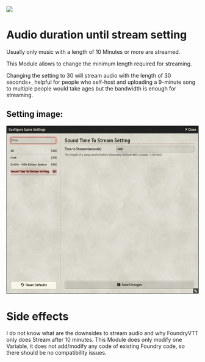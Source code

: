 ![](https://img.shields.io/badge/Foundry-v10-informational)

# Audio duration until stream setting   

Usually only music with a length of 10 Minutes or more are streamed. 

This Module allows to change the minimum length required for streaming. 

Changing the setting to 30 will stream audio with the length of 30 seconds+, helpful for people who self-host and uploading a 9-minute song to multiple people would take ages but the bandwidth is enough for streaming.

## Setting image:
![image](./images/Settings.PNG)


# Side effects
I do not know what are the downsides to stream audio and why FoundryVTT only does Stream after 10 minutes.
This Module does only modify one Variable, it does not add/modify any code of existing Foundry code, so there should be no compatibility issues.
